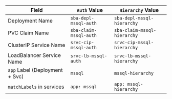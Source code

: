 | Field                          | `Auth` Value                   | `Hierarchy` Value                   |
| ------------------------------ | ------------------------------ | ----------------------------------- |
| Deployment Name                | `sba-depl-mssql-auth`          | `sba-depl-mssql-hierarchy`          |
| PVC Claim Name                 | `sba-claim-mssql-auth`         | `sba-claim-mssql-hierarchy`         |
| ClusterIP Service Name         | `srvc-cip-mssql-auth`    | `srvc-cip-mssql-hierarchy`    |
| LoadBalancer Service Name      | `srvc-lb-mssql-auth` | `srvc-lb-mssql-hierarchy` |
| `app` Label (Deployment + Svc) | `mssql`                        | `mssql-hierarchy`                   |
| `matchLabels` in services      | `app: mssql`                   | `app: mssql-hierarchy`              |
